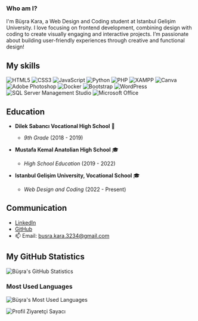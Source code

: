 ### Who am I?
I'm Büşra Kara, a Web Design and Coding student at Istanbul Gelişim University. I love focusing on frontend development, combining design with coding to create visually engaging and interactive projects. I’m passionate about building user-friendly experiences through creative and functional design!

## My skills
![HTML5](https://img.shields.io/badge/-HTML5-E34F26?style=flat-square&logo=html5&logoColor=white)
![CSS3](https://img.shields.io/badge/-CSS3-1572B6?style=flat-square&logo=css3&logoColor=white)
![JavaScript](https://img.shields.io/badge/-JavaScript-F7DF1C?style=flat-square&logo=javascript&logoColor=black)
![Python](https://img.shields.io/badge/-Python-3776AB?style=flat-square&logo=python&logoColor=white)
![PHP](https://img.shields.io/badge/-PHP-777bb4?style=flat-square&logo=php&logoColor=white)
![XAMPP](https://img.shields.io/badge/-XAMPP-FB7A24?style=flat-square&logo=xampp&logoColor=white)
![Canva](https://img.shields.io/badge/-Canva-00C4CC?style=flat-square&logo=canva&logoColor=white)
![Adobe Photoshop](https://img.shields.io/badge/-Adobe%20Photoshop-30a8ff?style=flat-square&logo=adobe%20photoshop&logoColor=white)
![Docker](https://img.shields.io/badge/-Docker-46a2f1?style=flat-square&logo=docker&logoColor=white)
![Bootstrap](https://img.shields.io/badge/-Bootstrap-7953b3?style=flat-square&logo=bootstrap&logoColor=white)
![WordPress](https://img.shields.io/badge/-WordPress-21759b?style=flat-square&logo=wordpress&logoColor=white)
![SQL Server Management Studio](https://img.shields.io/badge/-SSMS-CC2927?style=flat-square&logo=microsoft-sql-server&logoColor=white)
![Microsoft Office](https://img.shields.io/badge/-Microsoft%20Office-D83B01?style=flat-square&logo=microsoft-office&logoColor=white)


## Education

- **Dilek Sabancı Vocational High School** 🥈
  - *9th Grade* (2018 - 2019)

- **Mustafa Kemal Anatolian High School** 🎓
  - *High School Education* (2019 - 2022)
 
- **Istanbul Gelişim University, Vocational School** 🎓
  - *Web Design and Coding* (2022 - Present)


## Communication
- [LinkedIn](https://www.linkedin.com/in/b%C3%BC%C5%9Fra-kara-394aba317/)
- [GitHub](https://github.com/busrajkara)
- 📫 Email:  busra.kara.3234@gmail.com

## My GitHub Statistics
![Büşra's GitHub Statistics](https://github-readme-stats.vercel.app/api?username=busrajkara&show_icons=true&theme=pastel&count_private=true&card_width=400)

### Most Used Languages
![Büşra's Most Used Languages](https://github-readme-stats.vercel.app/api/top-langs/?username=busrajkara&layout=compact&theme=pastel)








![Profil Ziyaretçi Sayacı](https://komarev.com/ghpvc/?username=busrajkara&color=blue)
